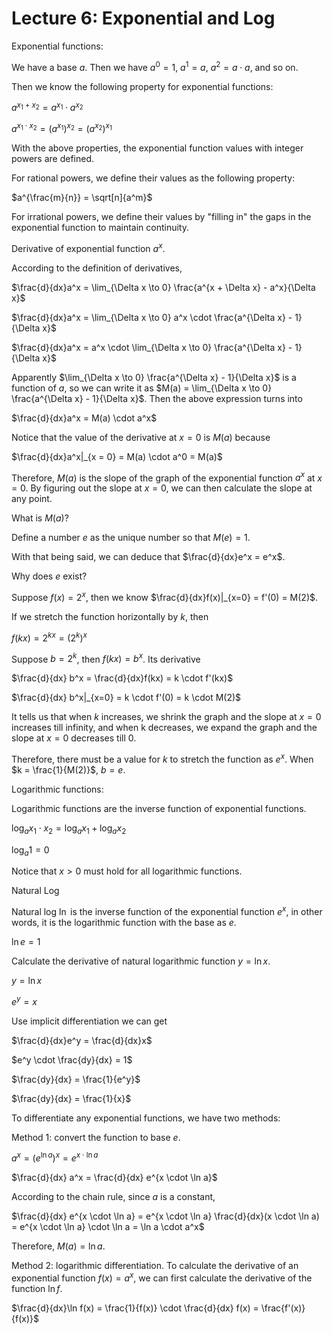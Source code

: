 # Lecture 6: Exponential and Log

Exponential functions:

We have a base $a$. Then we have $a^0 = 1$, $a^1 = a$, $a^2 = a \cdot a$, and so on.

Then we know the following property for exponential functions:

$a^{x_1 + x_2} = a^{x_1} \cdot a^{x_2}$

$a^{x_1 \cdot x_2} = (a^{x_1})^{x_2} = (a^{x_2})^{x_1}$

With the above properties, the exponential function values with integer powers are defined.

For rational powers, we define their values as the following property:

$a^{\frac{m}{n}} = \sqrt[n]{a^m}$

For irrational powers, we define their values by "filling in" the gaps in the exponential function to maintain continuity.

Derivative of exponential function $a^x$.

According to the definition of derivatives,

$\frac{d}{dx}a^x = \lim_{\Delta x \to 0} \frac{a^{x + \Delta x} - a^x}{\Delta x}$

$\frac{d}{dx}a^x = \lim_{\Delta x \to 0} a^x \cdot \frac{a^{\Delta x} - 1}{\Delta x}$

$\frac{d}{dx}a^x = a^x \cdot \lim_{\Delta x \to 0} \frac{a^{\Delta x} - 1}{\Delta x}$

Apparently $\lim_{\Delta x \to 0} \frac{a^{\Delta x} - 1}{\Delta x}$ is a function of $a$, so we can write it as $M(a) = \lim_{\Delta x \to 0} \frac{a^{\Delta x} - 1}{\Delta x}$. Then the above expression turns into

$\frac{d}{dx}a^x = M(a) \cdot a^x$

Notice that the value of the derivative at $x = 0$ is $M(a)$ because

$\frac{d}{dx}a^x|_{x = 0} = M(a) \cdot a^0 = M(a)$

Therefore, $M(a)$ is the slope of the graph of the exponential function $a^x$ at $x = 0$. By figuring out the slope at $x = 0$, we can then calculate the slope at any point.

What is $M(a)$?

Define a number $e$ as the unique number so that $M(e) = 1$.

With that being said, we can deduce that $\frac{d}{dx}e^x = e^x$.

Why does $e$ exist?

Suppose $f(x)= 2^x$, then we know $\frac{d}{dx}f(x)|_{x=0} = f'(0) = M(2)$.

If we stretch the function horizontally by $k$, then

$f(kx) = 2^{kx} = (2^k)^x$

Suppose $b = 2^k$, then $f(kx) = b^x$. Its derivative

$\frac{d}{dx} b^x = \frac{d}{dx}f(kx) = k \cdot f'(kx)$

$\frac{d}{dx} b^x|_{x=0} = k \cdot f'(0) = k \cdot M(2)$

It tells us that when $k$ increases, we shrink the graph and the slope at $x = 0$ increases till infinity, and when k decreases, we expand the graph and the slope at $x = 0$ decreases till 0.

Therefore, there must be a value for $k$ to stretch the function as $e^x$. When $k = \frac{1}{M(2)}$, $b = e$.

Logarithmic functions:

Logarithmic functions are the inverse function of exponential functions.

$\log_a x_1 \cdot x_2 = \log_a x_1 + \log_a x_2$

$\log_a 1 = 0$

Notice that $x > 0$ must hold for all logarithmic functions.

Natural Log

Natural log $\ln$ is the inverse function of the exponential function $e^x$, in other words, it is the logarithmic function with the base as $e$.

$\ln e = 1$

Calculate the derivative of natural logarithmic function $y = \ln x$.

$y = \ln x$

$e^y = x$

Use implicit differentiation we can get

$\frac{d}{dx}e^y = \frac{d}{dx}x$

$e^y \cdot \frac{dy}{dx} = 1$

$\frac{dy}{dx} = \frac{1}{e^y}$

$\frac{dy}{dx} = \frac{1}{x}$

To differentiate any exponential functions, we have two methods:

Method 1: convert the function to base $e$.

$a^x = (e^{\ln a})^x = e^{x \cdot \ln a}$

$\frac{d}{dx} a^x = \frac{d}{dx} e^{x \cdot \ln a}$

According to the chain rule, since $a$ is a constant,

$\frac{d}{dx} e^{x \cdot \ln a} = e^{x \cdot \ln a} \frac{d}{dx}(x \cdot \ln a) = e^{x \cdot \ln a} \cdot \ln a = \ln a \cdot a^x$

Therefore, $M(a) = \ln a$.

Method 2: logarithmic differentiation. To calculate the derivative of an exponential function $f(x) = a^x$, we can first calculate the derivative of the function $\ln f$.

$\frac{d}{dx}\ln f(x) = \frac{1}{f(x)} \cdot \frac{d}{dx} f(x) = \frac{f'(x)}{f(x)}$